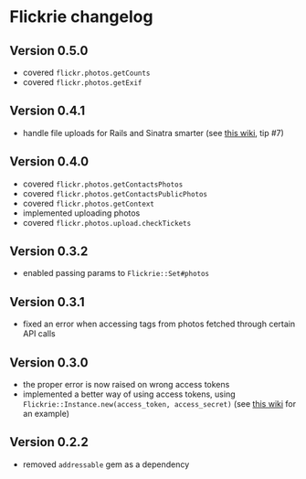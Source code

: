# Flickrie changelog

## Version 0.5.0

- covered `flickr.photos.getCounts`
- covered `flickr.photos.getExif`

## Version 0.4.1

- handle file uploads for Rails and Sinatra smarter (see [this wiki](https://github.com/janko-m/flickrie/wiki/Some-tips.md), tip #7)

## Version 0.4.0

- covered `flickr.photos.getContactsPhotos`
- covered `flickr.photos.getContactsPublicPhotos`
- covered `flickr.photos.getContext`
- implemented uploading photos
- covered `flickr.photos.upload.checkTickets`

## Version 0.3.2

- enabled passing params to `Flickrie::Set#photos`

## Version 0.3.1

- fixed an error when accessing tags from photos fetched through
  certain API calls

## Version 0.3.0

- the proper error is now raised on wrong access tokens
- implemented a better way of using access tokens, using `Flickrie::Instance.new(access_token, access_secret)`
  (see [this wiki](https://github.com/janko-m/flickrie/wiki/Authentication-in-web-applications) for an example)

## Version 0.2.2

- removed `addressable` gem as a dependency
